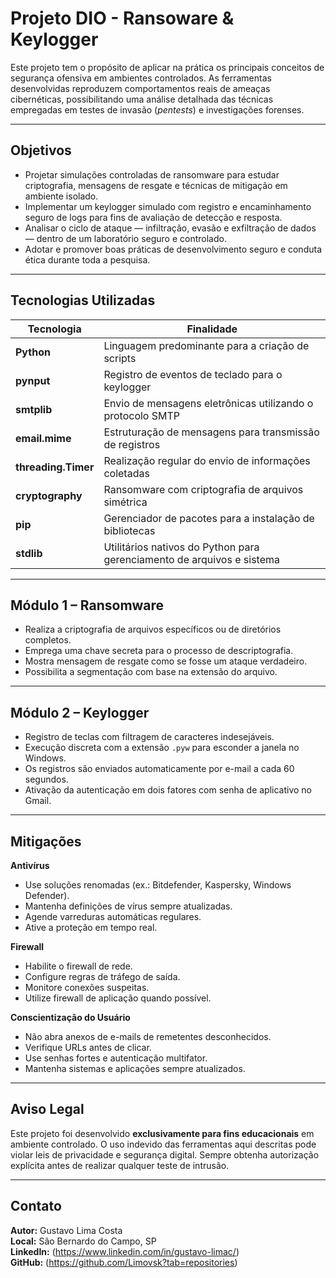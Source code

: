 # Projeto DIO - Ransoware & Keylogger

Este projeto tem o propósito de aplicar na prática os principais conceitos de segurança ofensiva em ambientes controlados. As ferramentas desenvolvidas reproduzem comportamentos reais de ameaças cibernéticas, possibilitando uma análise detalhada das técnicas empregadas em testes de invasão (*pentests*) e investigações forenses.

---

## Objetivos

- Projetar simulações controladas de ransomware para estudar criptografia, mensagens de resgate e técnicas de mitigação em ambiente isolado.
- Implementar um keylogger simulado com registro e encaminhamento seguro de logs para fins de avaliação de detecção e resposta.
- Analisar o ciclo de ataque — infiltração, evasão e exfiltração de dados — dentro de um laboratório seguro e controlado.
- Adotar e promover boas práticas de desenvolvimento seguro e conduta ética durante toda a pesquisa.

---

## Tecnologias Utilizadas

| Tecnologia       | Finalidade                                                                 |
|------------------|------------------------------------------------------------------------------|
| **Python**       | Linguagem predominante para a criação de scripts                    |
| **pynput**       | Registro de eventos de teclado para o keylogger                             |
| **smtplib**      | Envio de mensagens eletrônicas utilizando o protocolo SMTP                                      |
| **email.mime**   | Estruturação de mensagens para transmissão de registros                               |
| **threading.Timer** | Realização regular do envio de informações coletadas                        |
| **cryptography** | Ransomware com criptografia de arquivos simétrica                           |
| **pip**          | Gerenciador de pacotes para a instalação de bibliotecas                   |
| **stdlib**       | Utilitários nativos do Python para gerenciamento de arquivos e sistema       |

---

## Módulo 1 – Ransomware

- Realiza a criptografia de arquivos específicos ou de diretórios completos.
- Emprega uma chave secreta para o processo de descriptografia.
- Mostra mensagem de resgate como se fosse um ataque verdadeiro.
- Possibilita a segmentação com base na extensão do arquivo.

---

## Módulo 2 – Keylogger

- Registro de teclas com filtragem de caracteres indesejáveis.
- Execução discreta com a extensão `.pyw` para esconder a janela no Windows.
- Os registros são enviados automaticamente por e-mail a cada 60 segundos.
- Ativação da autenticação em dois fatores com senha de aplicativo no Gmail.

---

## Mitigações

**Antivírus**

* Use soluções renomadas (ex.: Bitdefender, Kaspersky, Windows Defender).
* Mantenha definições de vírus sempre atualizadas.
* Agende varreduras automáticas regulares.
* Ative a proteção em tempo real.

**Firewall**

* Habilite o firewall de rede.
* Configure regras de tráfego de saída.
* Monitore conexões suspeitas.
* Utilize firewall de aplicação quando possível.

**Conscientização do Usuário**

* Não abra anexos de e-mails de remetentes desconhecidos.
* Verifique URLs antes de clicar.
* Use senhas fortes e autenticação multifator.
* Mantenha sistemas e aplicações sempre atualizados.

---

## Aviso Legal

Este projeto foi desenvolvido **exclusivamente para fins educacionais** em ambiente controlado. O uso indevido das ferramentas aqui descritas pode violar leis de privacidade e segurança digital. Sempre obtenha autorização explícita antes de realizar qualquer teste de intrusão.

---

## Contato

**Autor:** Gustavo Lima Costa  
**Local:** São Bernardo do Campo, SP  
**LinkedIn:** (https://www.linkedin.com/in/gustavo-limac/)  
**GitHub:** (https://github.com/Limovsk?tab=repositories)

